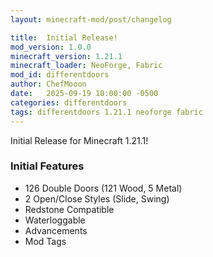 ```yaml
---
layout: minecraft-mod/post/changelog

title:  Initial Release!
mod_version: 1.0.0
minecraft_version: 1.21.1
minecraft_loader: NeoForge, Fabric
mod_id: differentdoors
author: ChefMooon
date:   2025-09-19 10:00:00 -0500
categories: differentdoors
tags: differentdoors 1.21.1 neoforge fabric
---
```


Initial Release for Minecraft 1.21.1!

### Initial Features
- 126 Double Doors (121 Wood, 5 Metal)
- 2 Open/Close Styles (Slide, Swing)
- Redstone Compatible
- Waterloggable
- Advancements
- Mod Tags